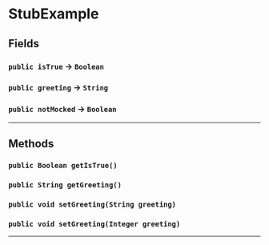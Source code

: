 # StubExample
## Fields

### `public isTrue` → `Boolean`


### `public greeting` → `String`


### `public notMocked` → `Boolean`


---
## Methods
### `public Boolean getIsTrue()`
### `public String getGreeting()`
### `public void setGreeting(String greeting)`
### `public void setGreeting(Integer greeting)`
---
